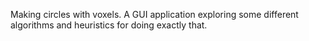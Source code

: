 Making circles with voxels. A GUI application exploring some different algorithms and heuristics for doing exactly that.
